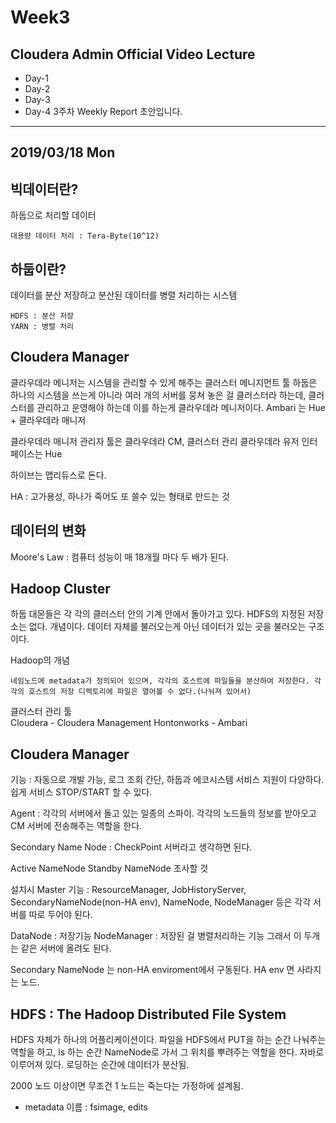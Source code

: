 # Week3

## Cloudera Admin Official Video Lecture
* Day-1
* Day-2
* Day-3
* Day-4
3주차 Weekly Report 초안입니다.

---
## 2019/03/18 Mon
## 빅데이터란?
하둡으로 처리할 데이터
```
대용량 데이터 처리 : Tera-Byte(10^12)
```
## 하둡이란?
데이터를 분산 저장하고 분산된 데이터를 병렬 처리하는 시스템
```
HDFS : 분산 저장
YARN : 병렬 처리
```

## Cloudera Manager
클라우데라 메니저는 시스템을 관리할 수 있게 해주는 클러스터 메니지먼트 툴
하둡은 하나의 시스템을 쓰는게 아니라 여러 개의 서버를 뭉쳐 놓은 걸 클러스터라 하는데, 클러스터를 관리하고 운영해야 하는데 이를 하는게 클라우데라 메니저이다.
Ambari 는 Hue + 클라우데라 매니저

클라우데라 매니저 관리자 툴은 클라우데라 CM, 클러스터 관리
클라우데라 유저 인터페이스는 Hue

하이브는 맵리듀스로 돈다.

HA : 고가용성, 하나가 죽어도 또 쓸수 있는 형태로 만드는 것

## 데이터의 변화
Moore's Law : 컴퓨터 성능이 매 18개월 마다 두 배가 된다.

## Hadoop Cluster
하둡 대몬들은 각 각의 클러스터 안의 기계 안에서 돌아가고 있다. HDFS의 지정된 저장소는 없다. 개념이다. 데이터 자체를 불러오는게 아닌 데이터가 있는 곳을 불러오는 구조이다.

Hadoop의 개념
```
네임노드에 metadata가 정의되어 있으며, 각각의 호스트에 파일들을 분산하여 저장한다. 각각의 호스트의 저장 디렉토리에 파일은 열어볼 수 없다.(나눠져 있어서)
```
클러스터 관리 툴<br>
Cloudera - Cloudera Management
Hontonworks - Ambari

## Cloudera Manager
기능 : 자동으로 개발 가능, 로그 조회 간단, 하둡과 에코시스템 서비스 지원이 다양하다. 쉽게 서비스 STOP/START 할 수 있다.

Agent : 각각의 서버에서 돌고 있는 일종의 스파이. 각각의 노드들의 정보를 받아오고 CM 서버에 전송해주는 역할을 한다.

Secondary Name Node : CheckPoint 서버라고 생각하면 된다.

Active NameNode
Standby NameNode 조사할 것

설치시
Master 기능 : ResourceManager, JobHistoryServer, SecondaryNameNode(non-HA env), NameNode, NodeManager 등은 각각 서버를 따로 두어야 된다.

DataNode : 저장기능
NodeManager : 저장된 걸 병렬처리하는 기능
그래서 이 두개는 같은 서버에 올려도 된다.

Secondary NameNode 는 non-HA enviroment에서 구동된다. HA env 면 사라지는 노드.

## HDFS : The Hadoop Distributed File System
HDFS 자체가 하나의 어플리케이션이다. 파일을 HDFS에서 PUT을 하는 순간 나눠주는 역할을 하고, ls 하는 순간 NameNode로 가서 그 위치를 뿌려주는 역할을 한다. 자바로 이루어져 있다.
로딩하는 순간에 데이터가 분산됨.

2000 노드 이상이면 무조건 1 노드는 죽는다는 가정하에 설계됨.
* metadata 이름 : fsimage, edits<br>
